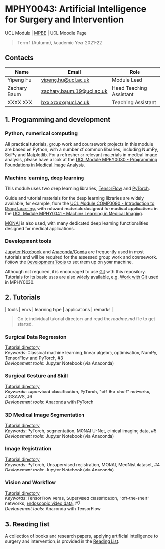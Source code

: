 # MPHY0043: Artificial Intelligence for Surgery and Intervention
UCL Module | [MPBE](https://www.ucl.ac.uk/medical-physics-biomedical-engineering/) | UCL Moodle Page
>Term 1 (Autumn), Academic Year 2021-22 


## Contacts
|Name                 | Email                       | Role                    |
|---------------------|-----------------------------|-------------------------|
|Yipeng Hu            | <yipeng.hu@ucl.ac.uk>       | Module Lead             |
|Zachary Baum         | <zachary.baum.19@ucl.ac.uk> | Head Teaching Assistant |
|XXXX XXX             | <bxx.xxxxx@ucl.ac.uk>       | Teaching Assistant      |


## 1. Programming and development

### Python, numerical computing 
All practical tutorials, group work and coursework projects in this module are based on Python, with a number of common libraries, including NumPy, SciPy and Matplotlib. For a refresher or relevant materials in medical image analysis, please have a look at the [UCL Module MPHY0030 - Programming Foundations in Medical Image Analysis](https://weisslab.cs.ucl.ac.uk/YipengHu/mphy0030).

### Machine learning, deep learning
This module uses two deep learning libraries, [TensorFlow](https://www.tensorflow.org/) and [PyTorch](https://pytorch.org/).

Guide and tutorial materials for the deep learning libraries are widely available, for example, from the [UCL Module COMP0090 - Introduction to Deep Learning](https://github.com/YipengHu/COMP0090), with relevant materials designed for medical applications in the [UCL Module MPHY0041 - Machine Learning in Medical Imaging](https://weisslab.cs.ucl.ac.uk/YipengHu/mphy0041).  

[MONAI](https://monai.io/) is also used, with many dedicated deep learning functionalities designed for medical applications.

### Development tools
[Jupyter Notebook](https://jupyter.org/) and [Anaconda/Conda](https://www.anaconda.com/products/individual) are frequently used in most tutorials and will be required for the assessed group work and coursework. Follow the [Development Tools](docs/dev_tools.md) to set them up on your machine.  

Although not required, it is encouraged to use [Git](https://git-scm.com/) with this repository. Tutorials for its basic uses are also widely available, e.g. [Work with Git](https://weisslab.cs.ucl.ac.uk/YipengHu/mphy0030/-/blob/main/docs/dev_env_git.md) used in MPHY0030.


## 2. Tutorials
| tools | envs | learning type | applications | remarks |
>Go to individual tutorial directory and read the _readme.md_ file to get started. 

### Surgical Data Regression
[Tutorial directory](tutorials/regression)  
_Keywords_: Classical machine learning, linear algebra, optimisation, NumPy, TensorFlow and PyTorch, #3  
_Devlopement tools_: Jupyter Notebook (via Anaconda) 

### Surgical Gesture and Skill
[Tutorial directory](tutorials/gesture)  
_Keywords_: supervised classification, PyTorch, "off-the-shelf" networks, JIGSAWS, #6  
_Devlopement tools_: Anaconda with PyTorch

### 3D Medical Image Segmentation
[Tutorial directory](tutorials/segmentation)  
_Keywords_: PyTorch, segmentation, MONAI U-Net, clinical imaging data, #5  
_Devlopement tools_: Jupyter Notebook (via Anaconda)  

### Image Registration
[Tutorial directory](tutorials/registration)  
_Keywords_: PyTorch, Unsupervised registration, MONAI, MedNist dataset, #4  
_Devlopement tools_: Jupyter Notebook (via Anaconda) 

### Vision and Workflow
[Tutorial directory](tutorials/scopic)  
_Keywords_: TensorFlow Keras, Supervised classification, "off-the-shelf" networks, [endoscopic video data](https://www.synapse.org/#!Synapse:syn25147789/wiki/608848), #7  
_Devlopement tools_: Anaconda with TensorFlow 


## 3. Reading list
A collection of books and research papers, applying artificial intelligence to surgery and intervention, is provided in the [Reading List](docs/reading.md).
